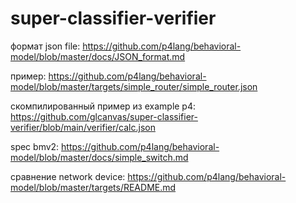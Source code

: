 # super-classifier-verifier

формат json file: https://github.com/p4lang/behavioral-model/blob/master/docs/JSON_format.md

пример: https://github.com/p4lang/behavioral-model/blob/master/targets/simple_router/simple_router.json

скомпилированный пример из example p4: https://github.com/glcanvas/super-classifier-verifier/blob/main/verifier/calc.json

spec bmv2: https://github.com/p4lang/behavioral-model/blob/master/docs/simple_switch.md

сравнение network device: https://github.com/p4lang/behavioral-model/blob/master/targets/README.md


